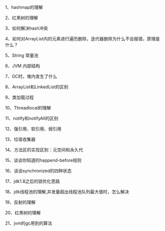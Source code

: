 1、hashmap的理解

2、红黑树的理解

3、如何解决hash冲突

4、如何对ArrayList内的元素进行遍历删除，迭代器删除为什么不会报错，原理是什么？

5、String 常量池

6、JVM 内部结构

7、GC时，堆内发生了什么

8、ArrayList和LinkedList的区别

9、类加载过程

10、Threadlocal的理解

11、notify和notifyAll的区别

12、强引⽤、软引⽤、弱引⽤

13、垃圾收集器

14、⽅法区的实现区别：元空间和永久代

15、谈谈你知道的happend-before规则

16、谈谈synchronized的四种状态

17、jdk1.8之后的锁优化思路

18、jdk线程池的理解,并发量超出线程池队列最大值时，怎么解决

19、反射的理解

20、红黑树的理解

21、jvm的gc用到的算法